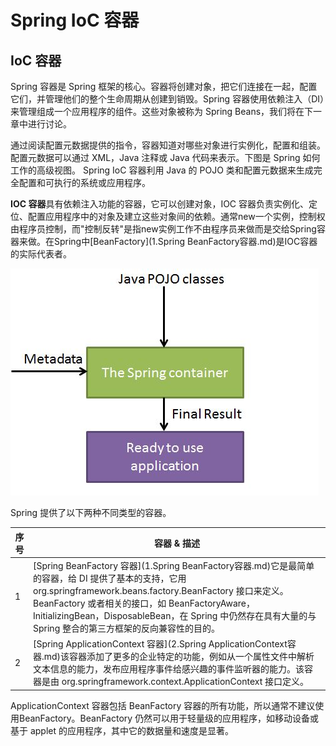 # Spring IoC 容器

## IoC 容器

Spring 容器是 Spring 框架的核心。容器将创建对象，把它们连接在一起，配置它们，并管理他们的整个生命周期从创建到销毁。Spring 容器使用依赖注入（DI）来管理组成一个应用程序的组件。这些对象被称为 Spring Beans，我们将在下一章中进行讨论。

通过阅读配置元数据提供的指令，容器知道对哪些对象进行实例化，配置和组装。配置元数据可以通过 XML，Java 注释或 Java 代码来表示。下图是 Spring 如何工作的高级视图。 Spring IoC 容器利用 Java 的 POJO 类和配置元数据来生成完全配置和可执行的系统或应用程序。

**IOC 容器**具有依赖注入功能的容器，它可以创建对象，IOC 容器负责实例化、定位、配置应用程序中的对象及建立这些对象间的依赖。通常new一个实例，控制权由程序员控制，而"控制反转"是指new实例工作不由程序员来做而是交给Spring容器来做。在Spring中[BeanFactory](1.Spring BeanFactory容器.md)是IOC容器的实际代表者。

![Spring IoC 容器](../image/ioc1.jpg)

Spring 提供了以下两种不同类型的容器。

| 序号 | 容器 & 描述                                                  |
| ---- | ------------------------------------------------------------ |
| 1    | [Spring BeanFactory 容器](1.Spring BeanFactory容器.md)它是最简单的容器，给 DI 提供了基本的支持，它用 org.springframework.beans.factory.BeanFactory 接口来定义。BeanFactory 或者相关的接口，如 BeanFactoryAware，InitializingBean，DisposableBean，在 Spring 中仍然存在具有大量的与 Spring 整合的第三方框架的反向兼容性的目的。 |
| 2    | [Spring ApplicationContext 容器](2.Spring ApplicationContext容器.md)该容器添加了更多的企业特定的功能，例如从一个属性文件中解析文本信息的能力，发布应用程序事件给感兴趣的事件监听器的能力。该容器是由 org.springframework.context.ApplicationContext 接口定义。 |

ApplicationContext 容器包括 BeanFactory 容器的所有功能，所以通常不建议使用BeanFactory。BeanFactory 仍然可以用于轻量级的应用程序，如移动设备或基于 applet 的应用程序，其中它的数据量和速度是显著。